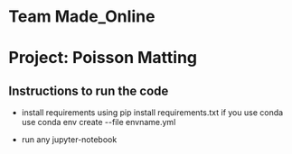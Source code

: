 # Team Made_Online
# Project: Poisson Matting


## Instructions to run the code

* install requirements using
pip install requirements.txt
if you use conda use
conda env create --file envname.yml

* run any jupyter-notebook


